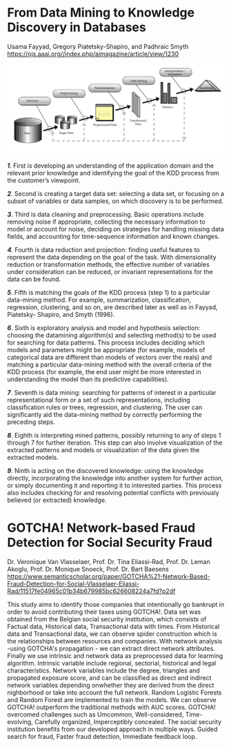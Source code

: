 # From Data Mining to Knowledge Discovery in Databases
Usama Fayyad, Gregory Piatetsky-Shapiro, and Padhraic Smyth<br>
https://ojs.aaai.org//index.php/aimagazine/article/view/1230

![KDD_Process](./image/KDD_Process.png)

*__1__*. First is developing an understanding of the application domain and the relevant prior knowledge and identifying the goal of the KDD process from the customer’s viewpoint.

*__2__*. Second is creating a target data set: selecting a data set, or focusing on a subset of variables or data samples, on which discovery is to be performed.

*__3__*. Third is data cleaning and preprocessing. Basic operations include removing noise if appropriate, collecting the necessary information to model or account for noise, deciding
on strategies for handling missing data fields, and accounting for time-sequence information and known changes.

*__4__*. Fourth is data reduction and projection: finding useful features to represent the data depending on the goal of the task. With dimensionality reduction or transformation methods, the effective number of variables under consideration can be reduced, or invariant representations for the data can be found.

*__5__*. Fifth is matching the goals of the KDD process (step 1) to a particular data-mining method. For example, summarization, classification, regression, clustering, and so on, are described later as well as in Fayyad, Piatetsky- Shapiro, and Smyth (1996).

*__6__*. Sixth is exploratory analysis and model and hypothesis selection: choosing the datamining algorithm(s) and selecting method(s) to be used for searching for data patterns. This process includes deciding which models and parameters might be appropriate (for example, models of categorical data are different than models of vectors over the reals) and matching a particular data-mining method with the overall criteria of the KDD process (for example, the end user might be more interested in understanding the model than its predictive capabilities).

*__7__*. Seventh is data mining: searching for patterns of interest in a particular representational form or a set of such representations, including classification rules or trees, regression, and clustering. The user can significantly aid the data-mining method by correctly performing the preceding steps.

*__8__*. Eighth is interpreting mined patterns, possibly returning to any of steps 1 through 7 for further iteration. This step can also involve visualization of the extracted patterns and models or visualization of the data given the extracted models.

*__9__*. Ninth is acting on the discovered knowledge: using the knowledge directly, incorporating the knowledge into another system for further action, or simply documenting it and reporting it to interested parties. This process also includes checking for and resolving potential conflicts with previously believed (or extracted) knowledge.


# GOTCHA! Network-based Fraud Detection for Social Security Fraud
Dr. Veronique Van Vlasselaer, Prof. Dr. Tina Eliassi-Rad, Prof. Dr. Leman Akoglu, Prof. Dr. Monique Snoeck, Prof. Dr. Bart Baesens<br>
https://www.semanticscholar.org/paper/GOTCHA%21-Network-Based-Fraud-Detection-for-Social-Vlasselaer-Eliassi-Rad/11517fe04965c01b34b679985bc626608224a7fd?p2df

This study aims to identify those companies that intentionally go bankrupt in order to avoid contributing their taxes using GOTCHA!.
Data set was obtained from the Belgian social security institution, which consists of Factual data, Historical data, Transactional data with times.
From Historical data and Transactional data, we can observe spider construction which is the relationships between resources and companies.
With network analysis -using GOTCHA's propagation - we can extract direct network attributes.
Finally we use intrinsic and network data as preprocessed data for learming algorithm.
Intrinsic variable include regional, sectorial, historical and legal characteristics.
Network variables include the degree, triangles and propagated exposure score, and can be classified as direct and indirect network variables depending onwhether they are 
derived from the direct nighborhood or take into account the full network.
Random Logistic Forests and Random Forest are implemented to train the models.
We can observe GOTCHA! outperform the traditional methods with AUC scores.
GOTCHA! overcomed challenges such as Umcommon, Well-considered, Time-evolving, Carefully organized, Imperceptibly concealed.
The social security institution benefits from our developed approach in multiple ways.
Guided search for fraud, Faster fraud detection, Immediate feedback loop.
